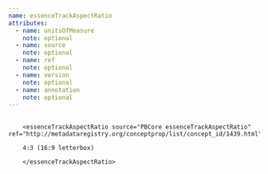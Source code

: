 ```yaml
---
name: essenceTrackAspectRatio
attributes:
  - name: unitsOfMeasure
    note: optional
  - name: source
    note: optional
  - name: ref
    note: optional
  - name: version
    note: optional
  - name: annotation
    note: optional
---
```

<pre>
  <code>
    &lt;essenceTrackAspectRatio source=&quot;PBCore essenceTrackAspectRatio&quot; ref=&quot;http://metadataregistry.org/conceptprop/list/concept_id/1439.html&quot;&gt;<br>
    4:3 (16:9 letterbox)<br>
    &lt;/essenceTrackAspectRatio&gt;<br>
  </code>
</pre>
